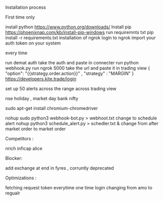 
Installation process

First time only

install python https://www.python.org/downloads/
Install pip  https://phoenixnap.com/kb/install-pip-windows
run requiremnts txt pip install -r requirements.txt
installation of ngrok 
login to ngrok
import your auth token on your system

every time

run demat auth 
take the auth and paste in connecter
run python webhook.py
run ngrok 5000
take the url and paste it in trading view
{ "option":  "{{strategy.order.action}}" , "strategy" : "MARGIN" }
https://developers.kite.trade/login

set up 50 alerts across the range across trading view


nse holiday , 
market day 
bank nifty


sudo apt-get install chromium-chromedriver


nohup sudo python3 webhook-bot.py > webhoot.txt
change to schedule alert 
nohup python3 schedule_alert.py > schedler.txt &
change from after market order to market order 

Competitors :
    
nrich 
inficap
alice


Blocker:

add exchange at end in fyres , corruntly deprecated 

Optimizations :

fetching request token everytime 
one time login 
changing from amo to regualr